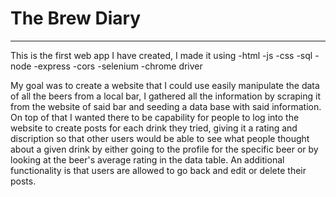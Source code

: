 
# The Brew Diary

-----------------

This is the first web app I have created, I made it using 
-html
-js
-css
-sql
-node
-express
-cors
-selenium
-chrome driver

My goal was to create a website that I could use easily manipulate the data of all the beers
from a local bar, I gathered all the information by scraping it from the website of said bar
and seeding a data base with said information. On top of that I wanted there to be capability
for people to log into the website to create posts for each drink they tried, giving it a rating
and discription so that other users would be able to see what people thought about a given drink by either
going to the profile for the specific beer or by looking at the beer's average rating in the data table.
An additional functionality is that users are allowed to go back and edit or delete their posts.